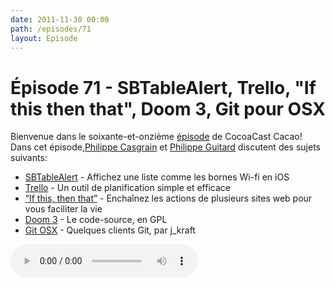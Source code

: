```yaml
---
date: 2011-11-30 00:00
path: /episodes/71
layout: Episode
---
```

# Épisode 71 - SBTableAlert, Trello, \"If this then that\", Doom 3, Git pour OSX
<p>Bienvenue dans le soixante-et-onzième <a href="https://cacaocast.com/media/cacaocast_71.mp3" title="CocoaCast Cacao Episode 71">épisode</a> de CocoaCast Cacao! Dans cet épisode,<a href="http://www.twitter.com/philippec" title="Philippe Casgrain sur Twitter">Philippe Casgrain</a> et <a href="http://www.twitter.com/philippeguitard" title="Philippe Guitard sur Twitter">Philippe Guitard</a> discutent des sujets suivants:</p>
<ul><li><a href="https://github.com/simonb/SBTableAlert" title="SBTableAlert">SBTableAlert</a> - Affichez une liste comme les bornes Wi-fi en iOS</li>
<li><a href="https://trello.com/" title="Trello">Trello</a> - Un outil de planification simple et efficace</li>
<li><a href="http://ifttt.com/" title="If this, then that">&ldquo;If this, then that&rdquo;</a> - Enchaînez les actions de plusieurs sites web pour vous faciliter la vie</li>
<li><a href="https://github.com/TTimo/doom3.gpl" title="Doom 3">Doom 3</a> - Le code-source, en GPL</li>
<li><a href="http://www.jkraft.fr/2011/11/18/git-pour-mac-osx/" title="Git OSX">Git OSX</a> - Quelques clients Git, par j_kraft</li>
</ul>
<p><audio controls><source src="https://cacaocast.com/media/cacaocast_71.mp3" type="audio/mpeg"><source src="https://cacaocast.com/media/cacaocast_71.mp3" type="audio/mp4">Votre navigateur ne supporte pas l'élément audio / Your browser does not support the audio element.</audio></p>
